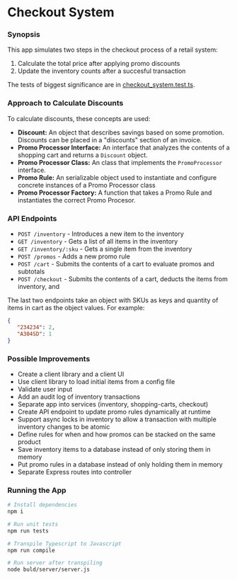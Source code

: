 # Checkout System #

### Synopsis ###
This app simulates two steps in the checkout process of a retail system:
 1. Calculate the total price after applying promo discounts 
 2. Update the inventory counts after a succesful transaction

 The tests of biggest significance are in [checkout_system.test.ts](/src/checkout/checkout_system.test.ts).

 ### Approach to Calculate Discounts ###
 To calculate discounts, these concepts are used:
 - **Discount:** An object that describes savings based on some promotion. Discounts can be placed in a "discounts" section of an invoice.
 - **Promo Processor Interface:** An interface that analyzes the contents of a shopping cart and returns a `Discount` object.
 - **Promo Processor Class:** An class that implements the `PromoProcessor` interface.
 - **Promo Rule:** An serializable object used to instantiate and configure concrete instances of a Promo Processor class
 - **Promo Processor Factory:** A function that takes a Promo Rule and instantiates the correct Promo Procesor.

### API Endpoints ###
 - `POST /inventory` - Introduces a new item to the inventory
 - `GET /inventory` - Gets a list of all items in the inventory
 - `GET /inventory/:sku` - Gets a single item from the inventory
 - `POST /promos` - Adds a new promo rule
 - `POST /cart` - Submits the contents of a cart to evaluate promos and subtotals
 - `POST /checkout` - Submits the contents of a cart, deducts the items from inventory, and 

 The last two endpoints take an object with SKUs as keys and quantity of items in cart as the object values. For example:
 ```json
{
	"234234": 2,
	"A304SD": 1 
}
 ```


### Possible Improvements ###
- Create a client library and a client UI
- Use client library to load initial items from a config file
- Validate user input
- Add an audit log of inventory transactions
- Separate app into services (inventory, shopping-carts, checkout)
- Create API endpoint to update promo rules dynamically at runtime
- Support async locks in inventory to allow a transaction with multiple inventory changes to be atomic
- Define rules for when and how promos can be stacked on the same product
- Save inventory items to a database instead of only storing them in memory
- Put promo rules in a database instead of only holding them in memory
- Separate Express routes into controller

### Running the App ###
```bash
# Install dependencies
npm i

# Run unit tests
npm run tests

# Transpile Typescript to Javascript
npm run compile

# Run server after transpiling
node buld/server/server.js
```